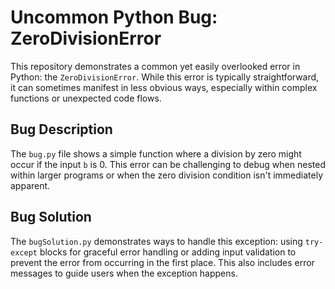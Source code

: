# Uncommon Python Bug: ZeroDivisionError
This repository demonstrates a common yet easily overlooked error in Python: the `ZeroDivisionError`. While this error is typically straightforward, it can sometimes manifest in less obvious ways, especially within complex functions or unexpected code flows.

## Bug Description
The `bug.py` file shows a simple function where a division by zero might occur if the input `b` is 0.  This error can be challenging to debug when nested within larger programs or when the zero division condition isn't immediately apparent.

## Bug Solution
The `bugSolution.py` demonstrates ways to handle this exception: using `try-except` blocks for graceful error handling or adding input validation to prevent the error from occurring in the first place.  This also includes error messages to guide users when the exception happens.
